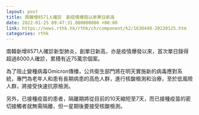 ```yaml
---
layout: post
title: 南韓增8571人確診　創疫情爆發以來單日新高
date: 2022-01-25 09:47:31.000000000 +08:00
link: https://news.rthk.hk/rthk/ch/component/k2/1630449-20220125.htm
categories: rthk
---
```


南韓新增8571人確診新型肺炎，創單日新高，亦是疫情爆發以來，首次單日錄得超過8000人確診，累積有近75萬宗個案。

為了阻止變種病毒Omicron傳播，公共衛生部門將在明天實施新的病毒應對系統，專門為老年人和患有長期病患的高危人群，進行核酸檢測和治療，至於低風險人群，將接受快速抗原檢測。

另外，已接種疫苗的患者，隔離期將從目前的10天縮短至7天，而已接種疫苗的密切接觸者就無需隔離，但一星期後要接受核酸檢測。

